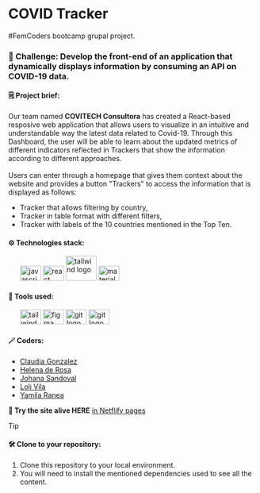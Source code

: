 # COVID Tracker

#FemCoders bootcamp grupal project.

<h3> 📌 Challenge: Develop the front-end of an application that dynamically displays information by consuming an API on COVID-19 data.</h2>

<h4> 🗒 Project brief:</h4>
Our team named <strong>COVITECH Consultora</strong> has created a React-based resposive web application that allows users to visualize in an intuitive and understandable way the latest data related to Covid-19. Through this Dashboard, the user will be able to learn about the updated metrics of different indicators reflected in Trackers that show the information according to different approaches.<br><br>
Users can enter through a homepage that gives them context about the website and provides a button "Trackers" to access the information that is displayed as follows:
<ul>
<li>Tracker that allows filtering by country,</li>
<li>Tracker in table format with different filters,</li>
<li>Tracker with labels of the 10 countries mentioned in the Top Ten.</li>
</ul>

<h4>⚙️ Technologies stack:</h4>
<ul>
<img src="https://cdn.jsdelivr.net/gh/devicons/devicon/icons/javascript/javascript-original.svg" height="30" width="42" alt="javascript logo"  /> 
<img src="https://cdn.jsdelivr.net/gh/devicons/devicon/icons/react/react-original.svg" height="30" width="42" alt="react logo"/> 
<img src="https://cdn.jsdelivr.net/gh/devicons/devicon@latest/icons/tailwindcss/tailwindcss-original-wordmark.svg" height="50" width="62" alt="tailwind logo" />
<img src="https://cdn.jsdelivr.net/gh/devicons/devicon/icons/materialui/materialui-original.svg" height="30" width="42" alt="materialui logo"/>
</ul>

<h4>🔧 Tools used:</h4>
<ul>
<img src="https://cdn.jsdelivr.net/gh/devicons/devicon/icons/vscode/vscode-original-wordmark.svg" height="30" width="42" alt="tailwind logo" />
<img src="https://cdn.jsdelivr.net/gh/devicons/devicon/icons/figma/figma-original.svg" height="30" width="42" alt="figma logo"/>  
<img src="https://cdn.jsdelivr.net/gh/devicons/devicon/icons/git/git-original-wordmark.svg"  height="30" width="42" alt="git logo"/>
<img src="https://cdn.jsdelivr.net/gh/devicons/devicon/icons/jira/jira-plain-wordmark.svg"  height="30" width="42" alt="git logo"/>
</ul>

<h4>🪄 Coders:</h4>

- [Claudia Gonzalez](https://github.com/claudiaglez)
- [Helena de Rosa](https://github.com/HelenaDR84)
- [Johana Sandoval](https://github.com/Sandovaljohana)
- [Loli Vila](https://github.com/Vila71)
- [Yamila Ranea](https://github.com/yamiranea)<br>

**🦠 Try the site alive HERE** [in Netflify pages ](https://covidtrackdep.netlify.app/)

> [!TIP]
>
> <h4>🛠 Clone to your repository:</h4>
> <ol>
> <li>Clone this repository to your local environment.</li>
> <li>You will need to install the mentioned dependencies used to see all the content.</li>
> </ol>
